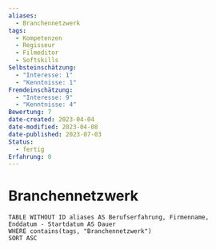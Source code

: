 ```yaml
---
aliases:
  - Branchennetzwerk
tags:
  - Kompetenzen
  - Regisseur
  - Filmeditor
  - Softskills
Selbsteinschätzung:
  - "Interesse: 1"
  - "Kenntnisse: 1"
Fremdeinschätzung:
  - "Interesse: 9"
  - "Kenntnisse: 4"
Bewertung: 7
date-created: 2023-04-04
date-modified: 2023-04-08
date-published: 2023-07-03
Status:
  - fertig
Erfahrung: 0
---
```


# Branchennetzwerk

```dataview
TABLE WITHOUT ID aliases AS Berufserfahrung, Firmenname,
Enddatum - Startdatum AS Dauer
WHERE contains(tags, "Branchennetzwerk")
SORT ASC
```
